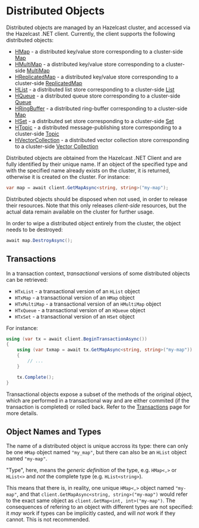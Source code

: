 # Distributed Objects

Distributed objects are managed by an Hazelcast cluster, and accessed via the Hazelcast .NET client. Currently, the client supports the following distributed objects:

* [HMap](distributed-objects/hmap.md) - a distributed key/value store corresponding to a cluster-side [Map](https://docs.hazelcast.com/hazelcast/latest/data-structures/map)
* [HMultiMap](distributed-objects/hmap.md) - a distributed key/value store corresponding to a cluster-side [MultiMap](https://docs.hazelcast.com/hazelcast/latest/data-structures/multimap)
* [HReplicatedMap](distributed-objects/hmap.md) - a distributed key/value store corresponding to a cluster-side [ReplicatedMap](https://docs.hazelcast.com/hazelcast/latest/data-structures/replicated-map)
* [HList](distributed-objects/hlist.md) - a distributed list store corresponding to a cluster-side [List](https://docs.hazelcast.com/hazelcast/latest/data-structures/list)
* [HQueue](distributed-objects/hqueue.md) - a distributed queue store corresponding to a cluster-side [Queue](https://docs.hazelcast.com/hazelcast/latest/data-structures/queue)
* [HRingBuffer](distributed-objects/hringbuffer.md) - a distributed ring-buffer corresponding to a cluster-side [Map](https://docs.hazelcast.com/hazelcast/latest/data-structures/ringbuffer)
* [HSet](distributed-objects/hset.md) - a distributed set store corresponding to a cluster-side [Set](https://docs.hazelcast.com/hazelcast/latest/data-structures/set)
* [HTopic](distributed-objects/htopic.md) - a distributed message-publishing store corresponding to a cluster-side [Topic](https://docs.hazelcast.com/hazelcast/latest/data-structures/topic)
* [HVectorCollection](distributed-objects/vectorcollection.md) - a distributed vector collection store corresponding to a cluster-side [Vector Collection](https://docs.hazelcast.com/hazelcast/latest/data-structures/vector-collections)

Distributed objects are obtained from the Hazelcast .NET Client and are fully identified by their unique name. If an object of the specified type and with the specified name already exists on the cluster, it is returned, otherwise it is created on the cluster. For instance:

```csharp
var map = await client.GetMapAsync<string, string>("my-map");
```

Distributed objects should be disposed when not used, in order to release their resources. Note that this only releases *client-side* resources, but the actual data remain available on the cluster for further usage.

In order to wipe a distributed object entirely from the cluster, the object needs to be destroyed:

```csharp
await map.DestroyAsync();
```

## Transactions

In a transaction context, *transactional* versions of some distributed objects can be retrieved:

* `HTxList` - a transactional version of an `HList` object
* `HTxMap` - a transactional version of an `HMap` object
* `HTxMultiMap` - a transactional version of an `HMultiMap` object
* `HTxQueue` - a transactional version of an `HQueue` object
* `HTxSet` - a transactional version of an `HSet` object

For instance:

```csharp
using (var tx = await client.BeginTransactionAsync())
{
    using (var txmap = await tx.GetMapAsync<string, string>("my-map"))
    {
        // ...    
    }

    tx.Complete();
}
```

Transactional objects expose a subset of the methods of the original object, which are performed in a transactional way and are either commited (if the transaction is completed) or rolled back. Refer to the [Transactions](transactions.md) page for more details.

## Object Names and Types

The name of a distributed object is unique accross its type: there can only be one `HMap` object named `"my_map"`, but there can also be an `HList` object named `"my-map"`.

"Type", here, means the *generic definition* of the type, e.g. `HMap<,>` or `HList<>` and *not* the complete type (e.g. `HList<string>`).

This means that there is, in reality, one unique `HMap<,>` object named `"my-map"`, and that `client.GetMapAsync<string, string>("my-map")` would refer to the exact same object as `client.GetMap<int, int>("my-map")`. The consequences of refering to an object with different types are not specified: it *may* work if types can be implicitly casted, and will *not* work if they cannot. This is not recommended.
